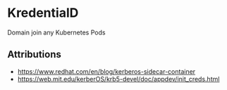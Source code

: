 # KredentialD
Domain join any Kubernetes Pods

## Attributions
- https://www.redhat.com/en/blog/kerberos-sidecar-container
- https://web.mit.edu/kerberOS/krb5-devel/doc/appdev/init_creds.html
